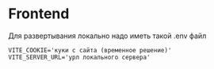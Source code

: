 # Frontend

Для развертывания локально надо иметь такой .env файл
```dotenv
VITE_COOKIE='куки с сайта (временное решение)'
VITE_SERVER_URL='урл локального сервера'
```
